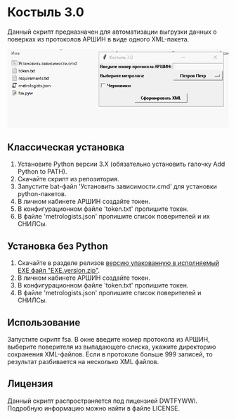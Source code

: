 # Костыль 3.0
Данный скрипт предназначен для автоматизации выгрузки данных о поверках из протоколов АРШИН в виде одного XML-пакета.

![](demo.gif)

## Классическая установка

1. Установите Python версии 3.X (обязательно установить галочку Add Python to PATH).
2. Скачайте скрипт из репозитория.
3. Запустите bat-файл 'Установить зависимости.cmd' для установки python-пакетов.
4. В личном кабинете АРШИН создайте токен.
5. В конфигурационном файле 'token.txt' пропишите токен.
6. В файле 'metrologists.json' пропишите список поверителей и их СНИЛСы.

## Установка без Python

1. Скачайте в разделе релизов [версию упакованную в исполняемый EXE файл "EXE.version.zip"](https://github.com/Xekep/FSA-3.0/releases/latest).
2. В личном кабинете АРШИН создайте токен.
3. В конфигурационном файле 'token.txt' пропишите токен.
4. В файле 'metrologists.json' пропишите список поверителей и СНИЛСы.

## Использование
Запустите скрипт fsa. В окне введите номер протокола из АРШИН, выберите поверителя из выпадающего списка, укажите директорию сохранения XML-файлов. Если в протоколе больше 999 записей, то результат разбивается на несколько XML файлов.

## Лицензия
Данный скрипт распространяется под лицензией DWTFYWWI. Подробную информацию можно найти в файле LICENSE.
